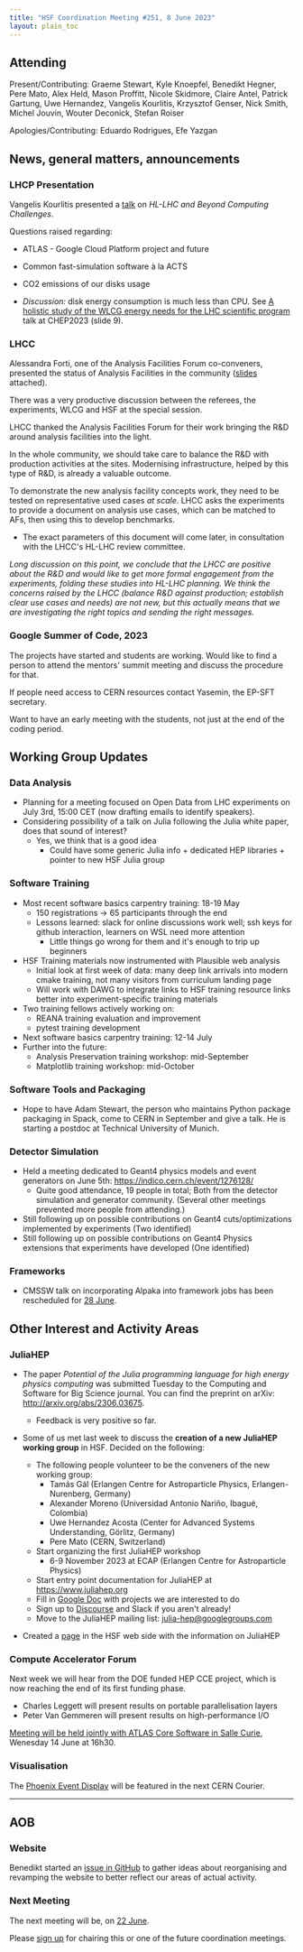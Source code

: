 ```yaml
---
title: "HSF Coordination Meeting #251, 8 June 2023"
layout: plain_toc
---
```


## Attending

Present/Contributing: Graeme Stewart, Kyle Knoepfel, Benedikt Hegner, Pere Mato, Alex Held, Mason Proffitt, Nicole Skidmore, Claire Antel, Patrick Gartung, Uwe Hernandez, Vangelis Kourlitis, Krzysztof Genser, Nick Smith, Michel Jouvin, Wouter Deconick, Stefan Roiser

Apologies/Contributing: Eduardo Rodrigues, Efe Yazgan

## News, general matters, announcements

### LHCP Presentation

Vangelis Kourlitis presented a [talk](https://indico.cern.ch/event/1198609/contributions/5370078/) on *HL-LHC and Beyond Computing Challenges*.

Questions raised regarding:

- ATLAS - Google Cloud Platform project and future
- Common fast-simulation software à la ACTS
- CO2 emissions of our disks usage

- *Discussion:* disk energy consumption is much less than CPU. See [A holistic study of the WLCG energy needs for the LHC scientific program](https://indico.jlab.org/event/459/contributions/11499/attachments/9236/14205/WLCGEnergyNeedsCHEP2023.pdf) talk at CHEP2023 (slide 9).

### LHCC

Alessandra Forti, one of the Analysis Facilities Forum co-conveners, presented the status of Analysis Facilities in the community ([slides](https://indico.cern.ch/event/1225017/attachments/2552956/4612708/20230605_LHCC_AF_progress_report-8.pdf) attached).

There was a very productive discussion between the referees, the experiments, WLCG and HSF at the special session.

LHCC thanked the Analysis Facilities Forum for their work bringing the R&D around analysis facilities into the light.

In the whole community, we should take care to balance the R&D with production activities at the sites. Modernising infrastructure, helped by this type of R&D, is already a valuable outcome.

To demonstrate the new analysis facility concepts work, they need to be tested on representative used cases *at scale*. LHCC asks the experiments to provide a document on analysis use cases, which can be matched to AFs, then using this to develop benchmarks.

- The exact parameters of this document will come later, in consultation with the LHCC's HL-LHC review committee.

*Long discussion on this point, we conclude that the LHCC are positive about the R&D and would like to get more formal engagement from the experiments, folding these studies into HL-LHC planning. We think the concerns raised by the LHCC (balance R&D against production; establish clear use cases and needs) are not new, but this actually means that we are investigating the right topics and sending the right messages.*

### Google Summer of Code, 2023

The projects have started and students are working. Would like to find a person to attend the mentors' summit meeting and discuss the procedure for that.

If people need access to CERN resources contact Yasemin, the EP-SFT secretary.

Want to have an early meeting with the students, not just at the end of the coding period.

## Working Group Updates

### Data Analysis

- Planning for a meeting focused on Open Data from LHC experiments on July 3rd, 15:00 CET (now drafting emails to identify speakers).
- Considering possibility of a talk on Julia following the Julia white paper, does that sound of interest?
  - Yes, we think that is a good idea
    - Could have some generic Julia info + dedicated HEP libraries + pointer to new HSF Julia group

### Software Training

- Most recent software basics carpentry training: 18-19 May
  - 150 registrations -> 65 participants through the end
  - Lessons learned: slack for online discussions work well; ssh keys for github interaction, learners on WSL need more attention
    - Little things go wrong for them and it's enough to trip up beginners
- HSF Training materials now instrumented with Plausible web analysis
  - Initial look at first week of data: many deep link arrivals into modern cmake training, not many visitors from curriculum landing page
  - Will work with DAWG to integrate links to HSF training resource links better into experiment-specific training materials
- Two training fellows actively working on:
  - REANA training evaluation and improvement
  - pytest training development
- Next software basics carpentry training: 12-14 July
- Further into the future:
  - Analysis Preservation training workshop: mid-September
  - Matplotlib training workshop: mid-October

### Software Tools and Packaging

- Hope to have Adam Stewart, the person who maintains Python package packaging in Spack, come to CERN in September and give a talk. He is starting a postdoc at Technical University of Munich.

### Detector Simulation

- Held a meeting dedicated to Geant4 physics models and event generators on June 5th: <https://indico.cern.ch/event/1276128/>
  - Quite good attendance, 19 people in total; Both from the detector simulation and generator community. (Several other meetings prevented more people from attending.)
- Still following up on possible contributions on Geant4 cuts/optimizations implemented by experiments (Two identified)
- Still following up on possible contributions on Geant4 Physics extensions that experiments have developed (One identified)

### Frameworks

- CMSSW talk on incorporating Alpaka into framework jobs  has been rescheduled for [28 June](https://indico.cern.ch/event/1281987/).

## Other Interest and Activity Areas

### JuliaHEP

- The paper *Potential of the Julia programming language for high energy physics computing* was submitted Tuesday to the Computing and Software for Big Science journal. You can find the preprint on arXiv: <http://arxiv.org/abs/2306.03675>.
  - Feedback is very positive so far.
- Some of us met last week to discuss the **creation of a new JuliaHEP working group** in HSF. Decided on the following:

  - The following people volunteer to be the conveners of the new working group:
    - Tamás Gál (Erlangen Centre for Astroparticle Physics, Erlangen-Nurenberg, Germany)
    - Alexander Moreno (Universidad Antonio Nariño, Ibagué, Colombia)
    - Uwe Hernandez Acosta (Center for Advanced Systems Understanding, Görlitz, Germany)
    - Pere Mato (CERN, Switzerland)
  - Start organizing the first JuliaHEP workshop
    - 6-9 November 2023 at ECAP (Erlangen Centre for Astroparticle Physics)
  - Start entry point documentation for JuliaHEP at <https://www.juliahep.org>
  - Fill in [Google Doc](https://docs.google.com/document/d/19Q3bWnumKLkfG4FyhLidv3IGhQq01azFQzvInL-Ty8o/edit#) with projects we are interested to do
  - Sign up to [Discourse](https://discourse.julialang.org) and Slack if you aren't already!
  - Move to the JuliaHEP mailing list: <julia-hep@googlegroups.com>

- Created a [page](https://hepsoftwarefoundation.org/workinggroups/juliahep.html) in the HSF web side with the information on JuliaHEP

### Compute Accelerator Forum

Next week we will hear from the DOE funded HEP CCE project, which is now reaching the end of its first funding phase.

- Charles Leggett will present results on portable parallelisation layers
- Peter Van Gemmeren will present results on high-performance I/O

[Meeting will be held jointly with ATLAS Core Software in Salle Curie](https://indico.cern.ch/event/1264297/), Wenesday 14 June at 16h30.

### Visualisation

The [Phoenix Event Display](https://github.com/HSF/phoenix) will be featured in the next CERN Courier.

---

## AOB

### Website

Benedikt started an [issue in GitHub](https://github.com/HSF/hsf.github.io/issues/1411) to gather ideas about reorganising and revamping the website to better reflect our areas of actual activity.

### Next Meeting

The next meeting will be, on [22 June](https://indico.cern.ch/event/1225018/).

Please [sign up](https://docs.google.com/spreadsheets/d/1Z1Z4payCpieOLiVFcC6y9j-KCj71u6xX232LHUgIHfI/edit) for chairing this or one of the future coordination meetings.
